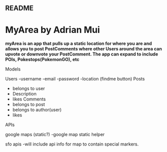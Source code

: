 ## README

# MyArea by Adrian Mui

**myArea is an app that pulls up a static location for where you are and allows you to post PostComments
where other Users around the area can upvote or downvote your PostComment. The app can expand to include
POIs, Pokestops(PokemonGO), etc**

Models 

Users
  -username
  -email
  -password
  -location (findme button)
Posts
  - belongs to user
  - Description
  - likes
Comments
  - belongs to post
  - belongs to author(user)
  - likes

APIs

google maps (static?)
  -google map static helper

sfo apis 
  -will include api info for map to contain special markers.